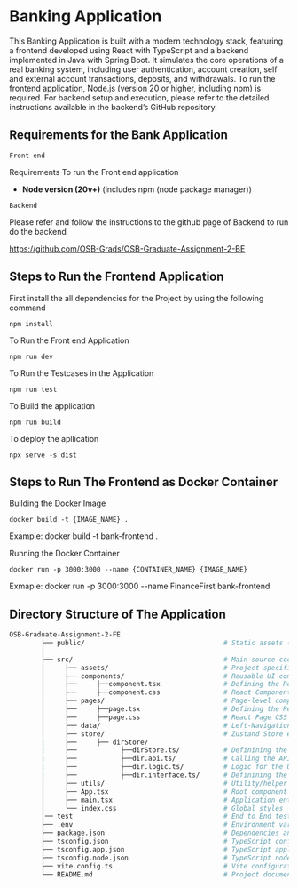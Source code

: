 # Banking Application

This Banking Application is built with a modern technology stack, featuring a frontend developed using React with TypeScript and a backend implemented in Java with Spring Boot. It simulates the core operations of a real banking system, including user authentication, account creation, self and external account transactions, deposits, and withdrawals. To run the frontend application, Node.js (version 20 or higher, including npm) is required. For backend setup and execution, please refer to the detailed instructions available in the backend’s GitHub repository.

## Requirements for the Bank Application

`Front end`

Requirements To run the Front end application 

- <b>Node version (20v+)</b> (includes npm (node package manager))

`Backend`

Please refer and follow the instructions to the github page of Backend to run do the  backend 

https://github.com/OSB-Grads/OSB-Graduate-Assignment-2-BE




## Steps to Run the Frontend Application

First install the all dependencies for the Project by using the following command 

```
npm install
```



To Run the Front end Application

```
npm run dev 
```


To Run the Testcases in the Application

```
npm run test
```


To Build the application 

```
npm run build
```


To deploy the apllication 

```
npx serve -s dist
```



## Steps to Run The Frontend as Docker Container 

Building the Docker Image 
```
docker build -t {IMAGE_NAME} .
```
Example:
docker build -t bank-frontend .


Running the Docker Container

```
docker run -p 3000:3000 --name {CONTAINER_NAME} {IMAGE_NAME}

```
Exmaple: docker run -p 3000:3000 --name FinanceFirst bank-frontend

## Directory Structure of The Application
``` bash
OSB-Graduate-Assignment-2-FE
        ├── public/                                   # Static assets (favicon, index.html, etc.)
        │
        ├── src/                                      # Main source code
        │     ├── assets/                             # Project-specific images, fonts, styles
        │     ├── components/                         # Reusable UI components
        │     ├──     ├──component.tsx                # Defining the React Component
        │     ├──     ├──component.css                # React Component CSS
        │     ├── pages/                              # Page-level components (routed views)
        │     ├──     ├──page.tsx                     # Defining the React Page
        │     ├──     ├──page.css                     # React Page CSS
        │     ├── data/                               # Left-Navigation bar data along with paths
        │     ├── store/                              # Zustand Store elements 
        |     ├──     ├── dirStore/  
        |     ├──           ├──dirStore.ts/           # Definining the Zustand Store
        |     ├──           ├──dir.api.ts/            # Calling the API if needed to retrieve data
        |     ├──           ├──dir.logic.ts/          # Logic for the Updation of Zustand Component
        |     ├──           ├──dir.interface.ts/      # Definining the Expected type from API
        │     ├── utils/                              # Utility/helper functions
        │     ├── App.tsx                             # Root component
        │     ├── main.tsx                            # Application entry point
        │     └── index.css                           # Global styles
        │── test                                      # End to End testing                                 
        ├── .env                                      # Environment variables
        ├── package.json                              # Dependencies and npm scripts
        ├── tsconfig.json                             # TypeScript configuration
        ├── tsconfig.app.json                         # TypeScript application configuration
        ├── tsconfig.node.json                        # TypeScript node configuration
        ├── vite.config.ts                            # Vite configuration
        └── README.md                                 # Project documentation


```
